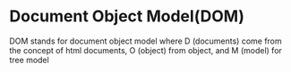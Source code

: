 # Document Object Model(DOM)
DOM stands for document object model where D (documents) come from the concept of html documents, O (object) from object, and M (model) for tree model
